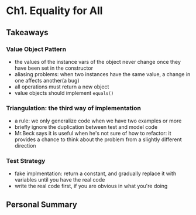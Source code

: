 # Ch1. Equality for All

## Takeaways

### Value Object Pattern
- the values of the instance vars of the object never change once they have been set in the constructor
- aliasing problems: when two instances have the same value, a change in one affects another(a bug)
- all operations must return a new object
- value objects should implement `equals()`

### Triangulation: the third way of implementation
- a rule: we only generalize code when we have two examples or more
- briefly ignore the duplication between test and model code
- Mr.Beck says it is useful when he's not sure of how to refactor:
    it provides a chance to think about the problem from a slightly different direction

### Test Strategy
- fake implmentation: return a constant, and gradually replace it with variables until you have the real code
- write the real code first, if you are obvious in what you're doing

## Personal Summary
